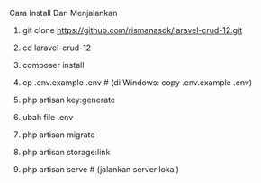Cara Install Dan Menjalankan

1. git clone https://github.com/rismanasdk/laravel-crud-12.git

2. cd laravel-crud-12

3. composer install

4. cp .env.example .env      # (di Windows: copy .env.example .env)

5. php artisan key:generate

6. ubah file .env

7. php artisan migrate

8. php artisan storage:link

9. php artisan serve         # (jalankan server lokal)
